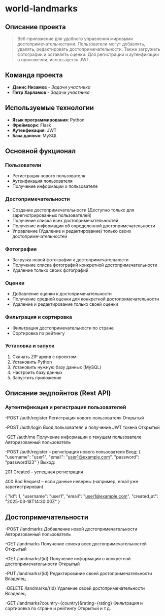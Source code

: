 # world-landmarks
## Описание проекта
>Веб-приложение для удобного управления мировыми достопримечательностами. Пользователи могут добавлять, удалять, редактировать достопримечательности. Также загружать фотографии и оставлять оценки. Для регистрации и аутенфикации в приложении, используется JWT.

## Команда проекта
- **Данис Низамов** - *Задачи участника*
- **Петр Харламов** - *Задачи участника*

## Используемые технологии
- **Язык программирования**: Python
- **Фреймворк**: Flask
- **Аутенфикация**: JWT
- **База данных**: MySQL

## Основной фукционал
### Пользователи
- Регистрация нового пользователя
- Аутенфикация пользователя
- Получение информации о пользователе

### Достопримечательности
- Создание достопримечательности (Доступно только для зарегистрированных пользователей)
- Получение списка всех достопримечательностей
- Получение информации об определенной достопримечательности
- Управление (Удаление и редактирование) только своих достопримечательностей

### Фотографии
- Загрузка новой фотографии к достопримечательности
- Получение списка фотографий конкретной достопримечательности
- Удаление только своих фотографий

### Оценки
- Добавление оценки к достопримечательности
- Получение средней оценки для конкретной достопримечательности
- Удаление и редактирование только своей оценки

### Фильтрация и сортировка
- Фильтрация достопримечательности по стране
- Сортировка по рейтингу


### Установка и запуск
1. Скачать ZIP архив с проектом
2. Установить Python
3. Установить нужную базу данных (MySQL)
4. Настроить базу данных
5. Запустить приложение


## Описание эндпойнтов (Rest API)

### Аутентификация и регистрация пользователей

-POST	/auth/register	Регистрация нового пользователя	Открытый

-POST	/auth/login	Вход пользователя и получение JWT токена	Открытый

-GET	/auth/me	Получение информации о текущем пользователе	Авторизованный пользователь



-POST /auth/register – регистрация нового пользователя
 Вход:
{
  "username": "user1",
  "email": "user1@example.com",
  "password": "password123"
}
 Выход:

201 Created – успешная регистрация

400 Bad Request – если данные неверны (например, email уже зарегистрирован)


{
  "id": 1,
  "username": "user1",
  "email": "user1@example.com",
  "created_at": "2025-03-18T14:30:00Z"
}

## Достопримечательности
-POST	/landmarks	Добавление новой достопримечательности	Авторизованный пользователь

-GET	/landmarks	Получение списка всех достопримечательностей	Открытый

-GET	/landmarks/{id}	Получение информации о конкретной достопримечательности	Открытый

-PUT	/landmarks/{id}	Редактирование своей достопримечательности	Владелец

-DELETE	/landmarks/{id}	Удаление своей достопримечательности	Владелец

-GET	/landmarks?country={country}&rating={rating}	Фильтрация и сортировка по стране и рейтингу	Открытый
и т д.
